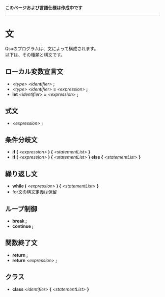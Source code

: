 **このページおよび言語仕様は作成中です**
<hr>

# 文
Qsuのプログラムは、文によって構成されます。  
以下は、その種類と構文です。

## ローカル変数宣言文
- *\<type\> \<identifier\>* **;**
- *\<type\> \<identifier\>* **=** *\<expression\>* **;**
- **let** *\<identifier\>* **=** *\<expression\>* **;**

## 式文
- *\<expression\>* **;**

## 条件分岐文
- **if (** *\<expression\>* **) {** *\<statementList\>* **}**
- **if (** *\<expression\>* **) {** *\<statementList\>* **} else {** *\<statementList\>* **}**

## 繰り返し文
- **while (** *\<expression\>* **) {** *\<statementList\>* **}**
- for文の構文定義は保留

## ループ制御
- **break ;**
- **continue ;**

## 関数終了文
- **return ;**
- **return** *\<expression\>* **;**

## クラス
- **class** *\<identifier\>* **{** *\<statementList\>* **}**
